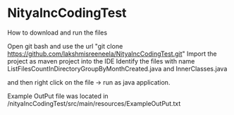 # NityaIncCodingTest

How to download and run the files

Open git bash and use the url "git clone https://github.com/lakshmisreeneela/NityaIncCodingTest.git"
Import the project as maven project into the IDE
Identify the files with name ListFilesCountInDirectoryGroupByMonthCreated.java and InnerClasses.java

and then right click on the file -> run as java application.

Example OutPut file was located in /nityaIncCodingTest/src/main/resources/ExampleOutPut.txt
